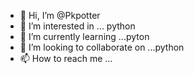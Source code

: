 - 👋 Hi, I’m @Pkpotter
- 👀 I’m interested in ... python
- 🌱 I’m currently learning ...pyton
- 💞️ I’m looking to collaborate on ...python
- 📫 How to reach me ...

<!---
Pkpotter/Pkpotter is a ✨ special ✨ repository because its `README.md` (this file) appears on your GitHub profile.
You can click the Preview link to take a look at your changes.
--->
